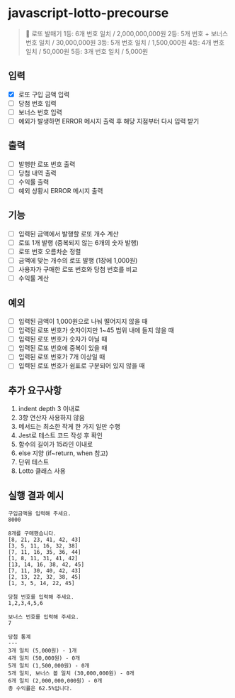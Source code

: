 # javascript-lotto-precourse

> 🎱 로또 발매기
1등: 6개 번호 일치 / 2,000,000,000원
2등: 5개 번호 + 보너스 번호 일치 / 30,000,000원
3등: 5개 번호 일치 / 1,500,000원
4등: 4개 번호 일치 / 50,000원
5등: 3개 번호 일치 / 5,000원

## 입력
- [x] 로또 구입 금액 입력
- [ ] 당첨 번호 입력
- [ ] 보너스 번호 입력
- [ ] 예외가 발생하면 ERROR 메시지 출력 후 해당 지점부터 다시 입력 받기

## 출력
- [ ] 발행한 로또 번호 출력
- [ ] 당첨 내역 출력
- [ ] 수익률 출력
- [ ] 예외 상황시 ERROR 메시지 출력

## 기능
- [ ] 입력된 금액에서 발행할 로또 개수 계산
- [ ] 로또 1개 발행 (중복되지 않는 6개의 숫자 발행)
- [ ] 로또 번호 오름차순 정렬
- [ ] 금액에 맞는 개수의 로또 발행 (1장에 1,000원)
- [ ] 사용자가 구매한 로또 번호와 당첨 번호를 비교
- [ ] 수익률 계산

## 예외
- [ ] 입력된 금액이 1,000원으로 나눠 떨어지지 않을 때
- [ ] 입력된 로또 번호가 숫자이지만 1~45 범위 내에 들지 않을 때
- [ ] 입력된 로또 번호가 숫자가 아닐 때
- [ ] 입력된 로또 번호에 중복이 있을 때
- [ ] 입력된 로또 번호가 7개 이상일 때
- [ ] 입력된 로또 번호가 쉼표로 구분되어 있지 않을 때

## 추가 요구사항
1. indent depth 3 이내로
2. 3항 연산자 사용하지 않음
3. 메서드는 최소한 작게 한 가지 일만 수행
4. Jest로 테스트 코드 작성 후 확인
5. 함수의 길이가 15라인 이내로
6. else 지양 (if~return, when 참고)
7. 단위 테스트
8. Lotto 클래스 사용

## 실행 결과 예시
```
구입금액을 입력해 주세요.
8000

8개를 구매했습니다.
[8, 21, 23, 41, 42, 43] 
[3, 5, 11, 16, 32, 38] 
[7, 11, 16, 35, 36, 44] 
[1, 8, 11, 31, 41, 42] 
[13, 14, 16, 38, 42, 45] 
[7, 11, 30, 40, 42, 43] 
[2, 13, 22, 32, 38, 45] 
[1, 3, 5, 14, 22, 45]

당첨 번호를 입력해 주세요.
1,2,3,4,5,6

보너스 번호를 입력해 주세요.
7

당첨 통계
---
3개 일치 (5,000원) - 1개
4개 일치 (50,000원) - 0개
5개 일치 (1,500,000원) - 0개
5개 일치, 보너스 볼 일치 (30,000,000원) - 0개
6개 일치 (2,000,000,000원) - 0개
총 수익률은 62.5%입니다.
```